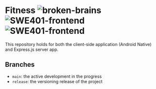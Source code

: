 # Fitness ![broken-brains](https://img.shields.io/badge/Broken-Brains-2463eb) ![SWE401-frontend](https://img.shields.io/badge/SWE401-Frontend-orange?logo=Counter-Strike) ![SWE401-frontend](https://img.shields.io/badge/SWE401-Backend-green?logo=Counter-Strike)
This repository holds for both the client-side application (Android Native) and Express.js server app.


## Branches
- `main`: the active development in the progress
- `release`: the versioning release of the project
